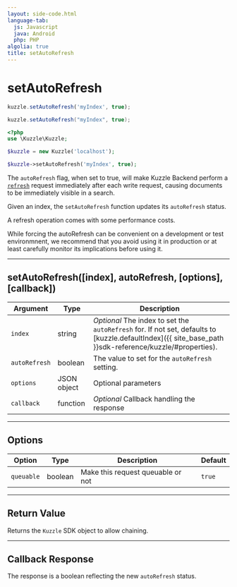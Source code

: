 ```yaml
---
layout: side-code.html
language-tab:
  js: Javascript
  java: Android
  php: PHP
algolia: true
title: setAutoRefresh
---
```


# setAutoRefresh

```js
kuzzle.setAutoRefresh('myIndex', true);
```


```java
kuzzle.setAutoRefresh("myIndex", true);
```

```php
<?php
use \Kuzzle\Kuzzle;

$kuzzle = new Kuzzle('localhost');

$kuzzle->setAutoRefresh('myIndex', true);
```

The `autoRefresh` flag, when set to true, will make Kuzzle Backend perform a
[`refresh`](https://www.elastic.co/guide/en/elasticsearch/guide/5.x/near-real-time.html#refresh-api) request
immediately after each write request, causing documents to be immediately visible in a search.

Given an index, the `setAutoRefresh` function updates its `autoRefresh` status.

<aside class="left warning">
    <p>
        A refresh operation comes with some performance costs.
    </p>
    <p>
        While forcing the autoRefresh can be convenient on a development or test environmnent, we recommend that you avoid
        using it in production or at least carefully monitor its implications before using it.
    </p>
</aside>

---

## setAutoRefresh([index], autoRefresh, [options], [callback])

| Argument | Type | Description
|----------|------|-------------
| `index` | string | _Optional_ The index to set the `autoRefresh` for. If not set, defaults to [kuzzle.defaultIndex]({{ site_base_path }}sdk-reference/kuzzle/#properties).
| `autoRefresh` | boolean | The value to set for the `autoRefresh` setting.
| `options` | JSON object | Optional parameters
| `callback` | function | _Optional_ Callback handling the response

---

## Options

| Option | Type | Description | Default
|--------|------|-------------|---------
| `queuable` | boolean | Make this request queuable or not | `true`

---

## Return Value

Returns the `Kuzzle` SDK object to allow chaining.

---

## Callback Response

The response is a boolean reflecting the new `autoRefresh` status.
